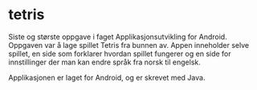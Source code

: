 # tetris

Siste og største oppgave i faget Applikasjonsutvikling for Android. Oppgaven var å lage spillet Tetris fra bunnen av. Appen inneholder selve spillet, en side som forklarer hvordan spillet fungerer og en side for innstillinger der man kan endre språk fra norsk til engelsk.

Applikasjonen er laget for Android, og er skrevet med Java.
